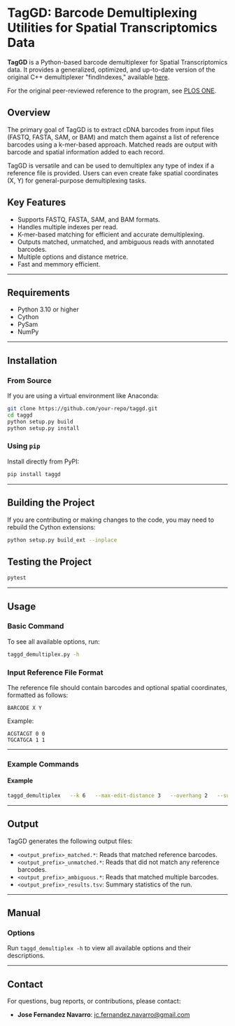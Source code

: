 # TagGD: Barcode Demultiplexing Utilities for Spatial Transcriptomics Data

**TagGD** is a Python-based barcode demultiplexer for Spatial Transcriptomics data.
It provides a generalized, optimized, and up-to-date version of the original C++ demultiplexer "findIndexes," available [here](https://github.com/pelinakan/UBD).

For the original peer-reviewed reference to the program, see [PLOS ONE](http://www.plosone.org/article/info%3Adoi%2F10.1371%2Fjournal.pone.0057521).

## Overview

The primary goal of TagGD is to extract cDNA barcodes from input files (FASTQ, FASTA, SAM, or BAM)
and match them against a list of reference barcodes using a k-mer-based approach. Matched reads are
output with barcode and spatial information added to each record.

TagGD is versatile and can be used to demultiplex any type of index if a reference file is provided.
Users can even create fake spatial coordinates (X, Y) for general-purpose demultiplexing tasks.

## Key Features

- Supports FASTQ, FASTA, SAM, and BAM formats.
- Handles multiple indexes per read.
- K-mer-based matching for efficient and accurate demultiplexing.
- Outputs matched, unmatched, and ambiguous reads with annotated barcodes.
- Multiple options and distance metrice.
- Fast and memmory efficient.

---

## Requirements

- Python 3.10 or higher
- Cython
- PySam
- NumPy

---

## Installation

### From Source

If you are using a virtual environment like Anaconda:

```bash
git clone https://github.com/your-repo/taggd.git
cd taggd
python setup.py build
python setup.py install
```

### Using `pip`

Install directly from PyPI:

```bash
pip install taggd
```

---

## Building the Project

If you are contributing or making changes to the code, you may need to rebuild the Cython extensions:

```bash
python setup.py build_ext --inplace
```

## Testing the Project

```bash
pytest
```

---

## Usage

### Basic Command

To see all available options, run:

```bash
taggd_demultiplex.py -h
```

### Input Reference File Format

The reference file should contain barcodes and optional spatial coordinates, formatted as follows:

```tsv
BARCODE X Y
```

Example:

```tsv
ACGTACGT 0 0
TGCATGCA 1 1
```

---

### Example Commands

#### Example

```bash
taggd_demultiplex   --k 6   --max-edit-distance 3   --overhang 2   --subprocesses 4   --seed randomseed   <barcodes.tsv>   <input_file>   <output_prefix>
```

---

## Output

TagGD generates the following output files:

- `<output_prefix>_matched.*`: Reads that matched reference barcodes.
- `<output_prefix>_unmatched.*`: Reads that did not match any reference barcodes.
- `<output_prefix>_ambiguous.*`: Reads that matched multiple barcodes.
- `<output_prefix>_results.tsv`: Summary statistics of the run.

---

## Manual

### Options

Run `taggd_demultiplex -h` to view all available options and their descriptions.

---

## Contact

For questions, bug reports, or contributions, please contact:

- **Jose Fernandez Navarro**: <jc.fernandez.navarro@gmail.com>
